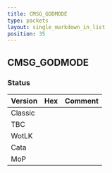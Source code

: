 ```yaml
---
title: CMSG_GODMODE
type: packets
layout: single_markdown_in_list
position: 35
---
```


## CMSG_GODMODE

### Status

Version    | Hex        | Comment
---------- | ---------- | ---------- 
Classic    |            |
TBC        |            |
WotLK      |            |
Cata       |            |
MoP        |            |